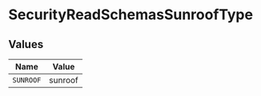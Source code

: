 # SecurityReadSchemasSunroofType


## Values

| Name      | Value     |
| --------- | --------- |
| `SUNROOF` | sunroof   |